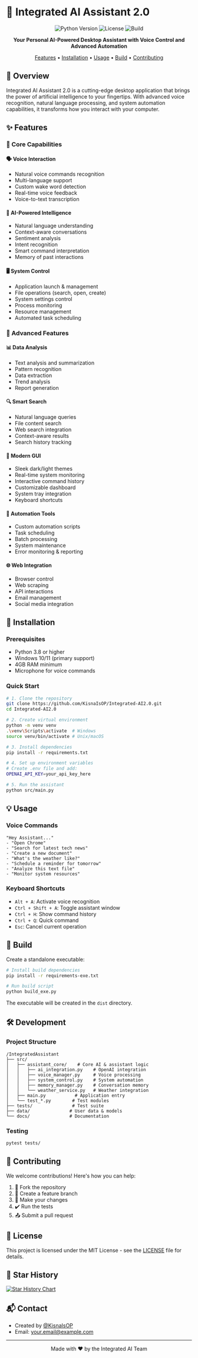 # 🤖 Integrated AI Assistant 2.0

<div align="center">

![Python Version](https://img.shields.io/badge/Python-3.8%2B-blue)
![License](https://img.shields.io/badge/License-MIT-green)
![Build](https://img.shields.io/badge/Build-Passing-success)

**Your Personal AI-Powered Desktop Assistant with Voice Control and Advanced Automation**

[Features](#✨-features) • [Installation](#🚀-installation) • [Usage](#💡-usage) • [Build](#🔨-build) • [Contributing](#🤝-contributing)

</div>

## 🌟 Overview

Integrated AI Assistant 2.0 is a cutting-edge desktop application that brings the power of artificial intelligence to your fingertips. With advanced voice recognition, natural language processing, and system automation capabilities, it transforms how you interact with your computer.

## ✨ Features

### 🎯 Core Capabilities

#### 🗣️ Voice Interaction
- Natural voice commands recognition
- Multi-language support
- Custom wake word detection
- Real-time voice feedback
- Voice-to-text transcription

#### 🧠 AI-Powered Intelligence
- Natural language understanding
- Context-aware conversations
- Sentiment analysis
- Intent recognition
- Smart command interpretation
- Memory of past interactions

#### 🖥️ System Control
- Application launch & management
- File operations (search, open, create)
- System settings control
- Process monitoring
- Resource management
- Automated task scheduling

### 🚀 Advanced Features

#### 📊 Data Analysis
- Text analysis and summarization
- Pattern recognition
- Data extraction
- Trend analysis
- Report generation

#### 🔍 Smart Search
- Natural language queries
- File content search
- Web search integration
- Context-aware results
- Search history tracking

#### 🎨 Modern GUI
- Sleek dark/light themes
- Real-time system monitoring
- Interactive command history
- Customizable dashboard
- System tray integration
- Keyboard shortcuts

#### 🔧 Automation Tools
- Custom automation scripts
- Task scheduling
- Batch processing
- System maintenance
- Error monitoring & reporting

#### 🌐 Web Integration
- Browser control
- Web scraping
- API interactions
- Email management
- Social media integration

## 🚀 Installation

### Prerequisites
- Python 3.8 or higher
- Windows 10/11 (primary support)
- 4GB RAM minimum
- Microphone for voice commands

### Quick Start
```bash
# 1. Clone the repository
git clone https://github.com/KisnaIsOP/Integrated-AI2.0.git
cd Integrated-AI2.0

# 2. Create virtual environment
python -m venv venv
.\venv\Scripts\activate  # Windows
source venv/bin/activate # Unix/macOS

# 3. Install dependencies
pip install -r requirements.txt

# 4. Set up environment variables
# Create .env file and add:
OPENAI_API_KEY=your_api_key_here

# 5. Run the assistant
python src/main.py
```

## 💡 Usage

### Voice Commands
```plaintext
"Hey Assistant..."
- "Open Chrome"
- "Search for latest tech news"
- "Create a new document"
- "What's the weather like?"
- "Schedule a reminder for tomorrow"
- "Analyze this text file"
- "Monitor system resources"
```

### Keyboard Shortcuts
- `Alt + A`: Activate voice recognition
- `Ctrl + Shift + A`: Toggle assistant window
- `Ctrl + H`: Show command history
- `Ctrl + Q`: Quick command
- `Esc`: Cancel current operation

## 🔨 Build

Create a standalone executable:
```bash
# Install build dependencies
pip install -r requirements-exe.txt

# Run build script
python build_exe.py
```
The executable will be created in the `dist` directory.

## 🛠️ Development

### Project Structure
```
/IntegratedAssistant
├── src/
│   ├── assistant_core/    # Core AI & assistant logic
│   │   ├── ai_integration.py    # OpenAI integration
│   │   ├── voice_manager.py     # Voice processing
│   │   ├── system_control.py    # System automation
│   │   ├── memory_manager.py    # Conversation memory
│   │   └── weather_service.py   # Weather integration
│   ├── main.py           # Application entry
│   └── test_*.py        # Test modules
├── tests/               # Test suite
├── data/               # User data & models
└── docs/               # Documentation
```

### Testing
```bash
pytest tests/
```

## 🤝 Contributing

We welcome contributions! Here's how you can help:

1. 🍴 Fork the repository
2. 🌿 Create a feature branch
3. 🔄 Make your changes
4. ✔️ Run the tests
5. 📤 Submit a pull request

## 📝 License

This project is licensed under the MIT License - see the [LICENSE](LICENSE) file for details.

## 🌟 Star History

[![Star History Chart](https://api.star-history.com/svg?repos=KisnaIsOP/Integrated-AI2.0&type=Date)](https://star-history.com/#KisnaIsOP/Integrated-AI2.0&Date)

## 📬 Contact

- Created by [@KisnaIsOP](https://github.com/KisnaIsOP)
- Email: your.email@example.com

---
<div align="center">
Made with ❤️ by the Integrated AI Team
</div>
